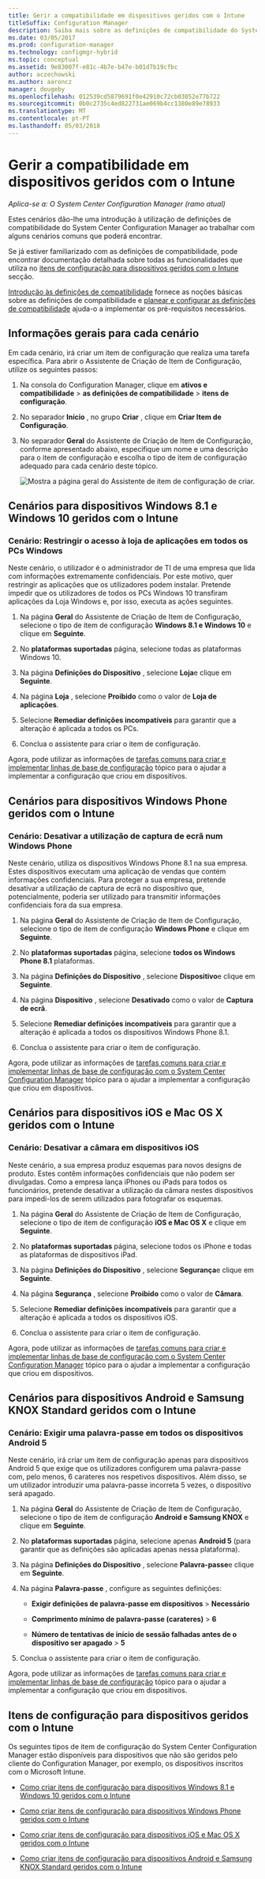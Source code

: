 ```yaml
---
title: Gerir a compatibilidade em dispositivos geridos com o Intune
titleSuffix: Configuration Manager
description: Saiba mais sobre as definições de compatibilidade do System Center Configuration Manager ao trabalhar com alguns cenários comuns.
ms.date: 03/05/2017
ms.prod: configuration-manager
ms.technology: configmgr-hybrid
ms.topic: conceptual
ms.assetid: 9e83007f-e81c-4b7e-b47e-b01d7b19cfbc
author: aczechowski
ms.author: aaroncz
manager: dougeby
ms.openlocfilehash: 012539cd5879691f0e42910c72cb03052e77b722
ms.sourcegitcommit: 0b0c2735c4ed822731ae069b4cc1380e89e78933
ms.translationtype: MT
ms.contentlocale: pt-PT
ms.lasthandoff: 05/03/2018
---
```

# <a name="managing-compliance-on-devices-managed-with-intune"></a>Gerir a compatibilidade em dispositivos geridos com o Intune

*Aplica-se a: O System Center Configuration Manager (ramo atual)*

Estes cenários dão-lhe uma introdução à utilização de definições de compatibilidade do System Center Configuration Manager ao trabalhar com alguns cenários comuns que poderá encontrar.  

 Se já estiver familiarizado com as definições de compatibilidade, pode encontrar documentação detalhada sobre todas as funcionalidades que utiliza no [itens de configuração para dispositivos geridos com o Intune](#configuration-items-for-devices-managed-with-intune) secção.  

 [Introdução às definições de compatibilidade](../../compliance/get-started/get-started-with-compliance-settings.md) fornece as noções básicas sobre as definições de compatibilidade e [planear e configurar as definições de compatibilidade](../../compliance/plan-design/plan-for-and-configure-compliance-settings.md) ajuda-o a implementar os pré-requisitos necessários.  

## <a name="general-information-for-each-scenario"></a>Informações gerais para cada cenário  
 Em cada cenário, irá criar um item de configuração que realiza uma tarefa específica. Para abrir o Assistente de Criação de Item de Configuração, utilize os seguintes passos:  

1.  Na consola do Configuration Manager, clique em **ativos e compatibilidade** > **as definições de compatibilidade** > **itens de configuração**.  

3.  No separador **Início** , no grupo **Criar** , clique em **Criar Item de Configuração**.  

4.  No separador **Geral** do Assistente de Criação de Item de Configuração, conforme apresentado abaixo, especifique um nome e uma descrição para o item de configuração e escolha o tipo de item de configuração adequado para cada cenário deste tópico.  

     ![Mostra a página geral do Assistente de item de configuração de criar.](media/Compliance-Settings-Wizard---1.png)  

## <a name="scenarios-for-windows-81-and-windows-10-devices-managed-with-intune"></a>Cenários para dispositivos Windows 8.1 e Windows 10 geridos com o Intune  

### <a name="scenario-restrict-access-to-the-app-store-on-all-windows-pcs"></a>Cenário: Restringir o acesso à loja de aplicações em todos os PCs Windows  
 Neste cenário, o utilizador é o administrador de TI de uma empresa que lida com informações extremamente confidenciais. Por este motivo, quer restringir as aplicações que os utilizadores podem instalar. Pretende impedir que os utilizadores de todos os PCs Windows 10 transfiram aplicações da Loja Windows e, por isso, executa as ações seguintes.  

1.  Na página **Geral** do Assistente de Criação de Item de Configuração, selecione o tipo de item de configuração **Windows 8.1 e Windows 10** e clique em **Seguinte**.  

2.  No **plataformas suportadas** página, selecione todas as plataformas Windows 10.  

3.  Na página **Definições do Dispositivo** , selecione **Loja**e clique em **Seguinte**.  

4.  Na página **Loja** , selecione **Proibido** como o valor de **Loja de aplicações**.  

5.  Selecione **Remediar definições incompatíveis** para garantir que a alteração é aplicada a todos os PCs.  

6.  Conclua o assistente para criar o item de configuração.  

 Agora, pode utilizar as informações de [tarefas comuns para criar e implementar linhas de base de configuração](../../compliance/plan-design/common-tasks-for-creating-and-deploying-configuration-baselines.md) tópico para o ajudar a implementar a configuração que criou em dispositivos.  

## <a name="scenarios-for-windows-phone-devices-managed-with-intune"></a>Cenários para dispositivos Windows Phone geridos com o Intune  

### <a name="scenario-disable-the-use-of-screen-capture-on-a-windows-phone"></a>Cenário: Desativar a utilização de captura de ecrã num Windows Phone  
 Neste cenário, utiliza os dispositivos Windows Phone 8.1 na sua empresa. Estes dispositivos executam uma aplicação de vendas que contém informações confidenciais. Para proteger a sua empresa, pretende desativar a utilização de captura de ecrã no dispositivo que, potencialmente, poderia ser utilizado para transmitir informações confidenciais fora da sua empresa.  

1.  Na página **Geral** do Assistente de Criação de Item de Configuração, selecione o tipo de item de configuração **Windows Phone** e clique em **Seguinte**.  

2.  No **plataformas suportadas** página, selecione **todos os Windows Phone 8.1** plataformas.  

3.  Na página **Definições do Dispositivo** , selecione **Dispositivo**e clique em **Seguinte**.  

4.  Na página **Dispositivo** , selecione **Desativado** como o valor de **Captura de ecrã**.  

5.  Selecione **Remediar definições incompatíveis** para garantir que a alteração é aplicada a todos os dispositivos Windows Phone 8.1.  

6.  Conclua o assistente para criar o item de configuração.  

 Agora, pode utilizar as informações de [tarefas comuns para criar e implementar linhas de base de configuração com o System Center Configuration Manager](../../compliance/plan-design/common-tasks-for-creating-and-deploying-configuration-baselines.md) tópico para o ajudar a implementar a configuração que criou em dispositivos.  

## <a name="scenarios-for-ios-and-mac-os-x-devices-managed-with-intune"></a>Cenários para dispositivos iOS e Mac OS X geridos com o Intune  

### <a name="scenario-disable-the-camera-on-ios-devices"></a>Cenário: Desativar a câmara em dispositivos iOS  
 Neste cenário, a sua empresa produz esquemas para novos designs de produto. Estes contêm informações confidenciais que não podem ser divulgadas. Como a empresa lança iPhones ou iPads para todos os funcionários, pretende desativar a utilização da câmara nestes dispositivos para impedi-los de serem utilizados para fotografar os esquemas.  

1.  Na página **Geral** do Assistente de Criação de Item de Configuração, selecione o tipo de item de configuração **iOS e Mac OS X** e clique em **Seguinte**.  

2.  No **plataformas suportadas** página, selecione todos os iPhone e todas as plataformas de dispositivos iPad.  

3.  Na página **Definições do Dispositivo** , selecione **Segurança**e clique em **Seguinte**.  

4.  Na página **Segurança** , selecione **Proibido** como o valor de **Câmara**.  

5.  Selecione **Remediar definições incompatíveis** para garantir que a alteração é aplicada a todos os dispositivos iOS.  

6.  Conclua o assistente para criar o item de configuração.  

 Agora, pode utilizar as informações de [tarefas comuns para criar e implementar linhas de base de configuração com o System Center Configuration Manager](../../compliance/plan-design/common-tasks-for-creating-and-deploying-configuration-baselines.md) tópico para o ajudar a implementar a configuração que criou em dispositivos.  

## <a name="scenarios-for-android-and-samsung-knox-standard-devices-managed-with-intune"></a>Cenários para dispositivos Android e Samsung KNOX Standard geridos com o Intune  

### <a name="scenario-require-a-password-on-all-android-5-devices"></a>Cenário: Exigir uma palavra-passe em todos os dispositivos Android 5  
 Neste cenário, irá criar um item de configuração apenas para dispositivos Android 5 que exige que os utilizadores configurem uma palavra-passe com, pelo menos, 6 carateres nos respetivos dispositivos. Além disso, se um utilizador introduzir uma palavra-passe incorreta 5 vezes, o dispositivo será apagado.  

1.  Na página **Geral** do Assistente de Criação de Item de Configuração, selecione o tipo de item de configuração **Android e Samsung KNOX** e clique em **Seguinte**.  

2.  No **plataformas suportadas** página, selecione apenas **Android 5** (para garantir que as definições são aplicadas apenas nessa plataforma).  

3.  Na página **Definições do Dispositivo** , selecione **Palavra-passe**e clique em **Seguinte**.  

4.  Na página **Palavra-passe** , configure as seguintes definições:  

    -   **Exigir definições de palavra-passe em dispositivos** > **Necessário**  

    -   **Comprimento mínimo de palavra-passe (carateres)** > **6**  

    -   **Número de tentativas de início de sessão falhadas antes de o dispositivo ser apagado** > **5**  

5.  Conclua o assistente para criar o item de configuração.  

 Agora, pode utilizar as informações de [tarefas comuns para criar e implementar linhas de base de configuração](../../compliance/plan-design/common-tasks-for-creating-and-deploying-configuration-baselines.md) tópico para o ajudar a implementar a configuração que criou em dispositivos.  

## <a name="configuration-items-for-devices-managed-with-intune"></a>Itens de configuração para dispositivos geridos com o Intune

Os seguintes tipos de item de configuração do System Center Configuration Manager estão disponíveis para dispositivos que não são geridos pelo cliente do Configuration Manager, por exemplo, os dispositivos inscritos com o Microsoft Intune.  

 -   [Como criar itens de configuração para dispositivos Windows 8.1 e Windows 10 geridos com o Intune](create-configuration-items-for-windows-8.1-and-windows-10-devices-managed-without-the-client.md)  

 -   [Como criar itens de configuração para dispositivos Windows Phone geridos com o Intune](create-configuration-items-for-windows-phone-devices-managed-without-the-client.md)  

 -   [Como criar itens de configuração para dispositivos iOS e Mac OS X geridos com o Intune](create-configuration-items-for-ios-and-mac-os-x-devices-managed-without-the-client.md)  

 -   [Como criar itens de configuração para dispositivos Android e Samsung KNOX Standard geridos com o Intune](create-configuration-items-for-android-and-samsung-knox-devices-managed-without-the-client.md)  
